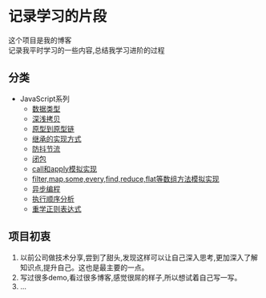# **记录学习的片段**
这个项目是我的博客  
记录我平时学习的一些内容,总结我学习进阶的过程
## **分类**
* JavaScript系列
    - [数据类型](https://github.com/hhsq/study-notes/blob/master/JavaScript/数据类型.md)
    - [深浅拷贝](https://github.com/hhsq/study-notes/blob/master/JavaScript/深浅拷贝.md)
    - [原型到原型链](https://github.com/hhsq/study-notes/blob/master/JavaScript/原型到原型链.md)
    - [继承的实现方式](https://github.com/hhsq/study-notes/blob/master/JavaScript/继承的实现方式.md)
    - [防抖节流](https://github.com/hhsq/study-notes/blob/master/JavaScript/防抖节流.md)
    - [闭包](https://github.com/hhsq/study-notes/blob/master/JavaScript/闭包.md)
    - [call和apply模拟实现](https://github.com/hhsq/study-notes/blob/master/JavaScript/call和apply模拟实现.md)
    - [filter,map,some,every,find,reduce,flat等数组方法模拟实现](https://github.com/hhsq/study-notes/blob/master/JavaScript/数组部分方法模拟实现.md)
    - [异步编程](https://github.com/hhsq/study-notes/blob/master/JavaScript/异步编程.md)
    - [执行顺序分析](https://github.com/hhsq/study-notes/blob/master/JavaScript/执行顺序分析.md)
    - [重学正则表达式](https://github.com/hhsq/study-notes/blob/master/JavaScript/重学正则表达式.md)


## **项目初衷**
1. 以前公司做技术分享,尝到了甜头,发现这样可以让自己深入思考,更加深入了解知识点,提升自己。这也是最主要的一点。
2. 写过很多demo,看过很多博客,感觉很屌的样子,所以想试着自己写一写。
3. ...
